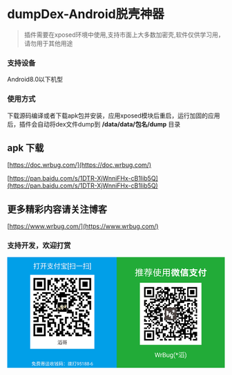 # dumpDex-Android脱壳神器

> 插件需要在xposed环境中使用,支持市面上大多数加密壳,软件仅供学习用，请勿用于其他用途

### 支持设备

Android8.0以下机型

### 使用方式

下载源码编译或者下载apk包并安装，应用xposed模块后重启，运行加固的应用后，插件会自动将dex文件dump到 **/data/data/包名/dump** 目录

## apk 下载

[https://doc.wrbug.com/](https://doc.wrbug.com/)

[https://pan.baidu.com/s/1DTR-XjWnniFHx-cB1Iib5Q](https://pan.baidu.com/s/1DTR-XjWnniFHx-cB1Iib5Q)


## 更多精彩内容请关注博客

[https://www.wrbug.com/](https://www.wrbug.com/)

### 支持开发，欢迎打赏

![](/pay.png)
